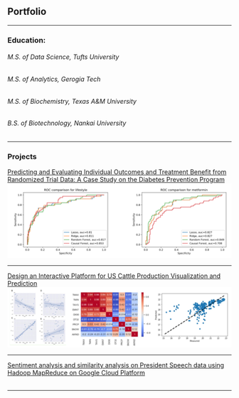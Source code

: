 ## Portfolio

---
### Education:
###### M.S. of Data Science, Tufts University
###### M.S. of Analytics, Gerogia Tech
###### M.S. of Biochemistry, Texas A&M University
###### B.S. of Biotechnology, Nankai University

---

### Projects 

[Predicting and Evaluating Individual Outcomes and Treatment Benefit from Randomized Trial Data: A Case Study on the Diabetes Prevention Program](/pdf/DPPAnalysisWithIndividualTreatmentEffect.pdf)
<br>
<img src="images/roc.png?raw=true"/>

---
[Design an Interactive Platform for US Cattle Production Visualization and Prediction](/pdf/final_poster.pdf)
<br>
<img src="images/cattle.png?raw=true"/>

---
[Sentiment analysis and similarity analysis on President Speech data using Hadoop MapReduce on Google Cloud Platform](/sample_page)
<br><br>
<!-- <img src="images/dummy_thumbnail.jpg?raw=true"/> -->

---

<!--### Category Name 2

- [Project 1 Title](http://example.com/)
- [Project 2 Title](http://example.com/)
- [Project 3 Title](http://example.com/)
- [Project 4 Title](http://example.com/)
- [Project 5 Title](http://example.com/)


---




---
-->
<!-- <p style="font-size:11px">Page template forked from <a href="https://github.com/evanca/quick-portfolio">evanca</a></p> -->
<!-- Remove above link if you don't want to attibute -->
